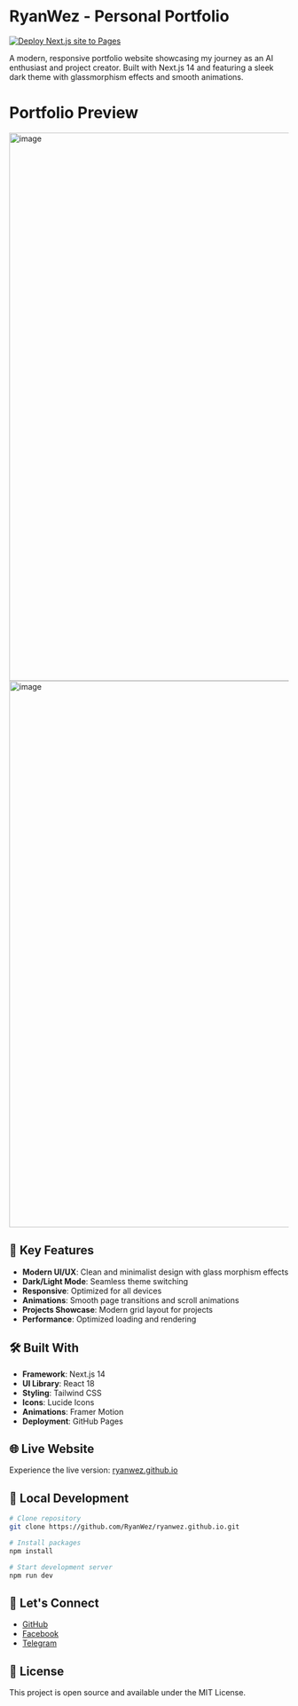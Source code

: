 # RyanWez - Personal Portfolio

[![Deploy Next.js site to Pages](https://github.com/RyanWez/ryanwez.github.io/actions/workflows/deploy.yml/badge.svg)](https://ryanwez.github.io)

A modern, responsive portfolio website showcasing my journey as an AI enthusiast and project creator. Built with Next.js 14 and featuring a sleek dark theme with glassmorphism effects and smooth animations.

# Portfolio Preview
<img width="1918" height="988" alt="image" src="https://github.com/user-attachments/assets/9a5e4340-8f32-4e78-a806-d1e26670d9a3" />
<img width="1919" height="985" alt="image" src="https://github.com/user-attachments/assets/1f46d547-16a5-4f3e-9ff6-9022c3065b9f" />




## 🚀 Key Features

- **Modern UI/UX**: Clean and minimalist design with glass morphism effects
- **Dark/Light Mode**: Seamless theme switching
- **Responsive**: Optimized for all devices
- **Animations**: Smooth page transitions and scroll animations
- **Projects Showcase**: Modern grid layout for projects
- **Performance**: Optimized loading and rendering

## 🛠️ Built With

- **Framework**: Next.js 14
- **UI Library**: React 18
- **Styling**: Tailwind CSS
- **Icons**: Lucide Icons
- **Animations**: Framer Motion
- **Deployment**: GitHub Pages

## 🌐 Live Website

Experience the live version: [ryanwez.github.io](https://ryanwez.github.io)

## 🚀 Local Development

```bash
# Clone repository
git clone https://github.com/RyanWez/ryanwez.github.io.git

# Install packages
npm install

# Start development server
npm run dev
```

## 📱 Let's Connect

- [GitHub](https://github.com/RyanWez)
- [Facebook](https://www.facebook.com/ryanwez0)
- [Telegram](https://t.me/RyanWez)

## 📃 License

This project is open source and available under the MIT License.
